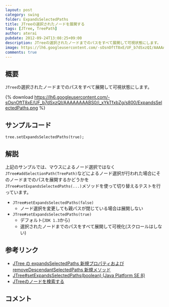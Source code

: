 ```yaml
---
layout: post
category: swing
folder: ExpandsSelectedPaths
title: JTreeの選択されたノードを展開する
tags: [JTree, TreePath]
author: aterai
pubdate: 2012-09-24T13:08:25+09:00
description: JTreeの選択されたノードまでのパスをすべて展開して可視状態にします。
image: https://lh6.googleusercontent.com/-sOsnOftT8xE/UF_b7dSxzQI/AAAAAAAABS0/i_xYkTfxbZg/s800/ExpandsSelectedPaths.png
comments: true
---
```

## 概要
`JTree`の選択されたノードまでのパスをすべて展開して可視状態にします。

{% download https://lh6.googleusercontent.com/-sOsnOftT8xE/UF_b7dSxzQI/AAAAAAAABS0/i_xYkTfxbZg/s800/ExpandsSelectedPaths.png %}

## サンプルコード
<pre class="prettyprint"><code>tree.setExpandsSelectedPaths(true);
</code></pre>

## 解説
上記のサンプルでは、マウスによるノード選択ではなく`JTree#addSelectionPath(TreePath)`などによるノード選択が行われた場合にそのノードまでのパスを展開するかどうかを`JTree#setExpandsSelectedPaths(...)`メソッドを使って切り替えるテストを行っています。

- `JTree#setExpandsSelectedPaths(false)`
    - ノード選択を変更しても親パスが閉じている場合は展開しない
- `JTree#setExpandsSelectedPaths(true)`
    - デフォルト(`JDK 1.3`から)
    - 選択されたノードまでのパスをすべて展開して可視化(スクロールはしない)

<!-- dummy comment line for breaking list -->

## 参考リンク
- [JTree の expandsSelectedPaths 新規プロパティおよび removeDescendantSelectedPaths 新規メソッド](https://docs.oracle.com/javase/jp/1.3/guide/swing/JTreeChanges.html)
- [JTree#setExpandsSelectedPaths(boolean) (Java Platform SE 8)](https://docs.oracle.com/javase/jp/8/docs/api/javax/swing/JTree.html#setExpandsSelectedPaths-boolean-)
- [JTreeのノードを検索する](https://ateraimemo.com/Swing/SearchBox.html)

<!-- dummy comment line for breaking list -->

## コメント
